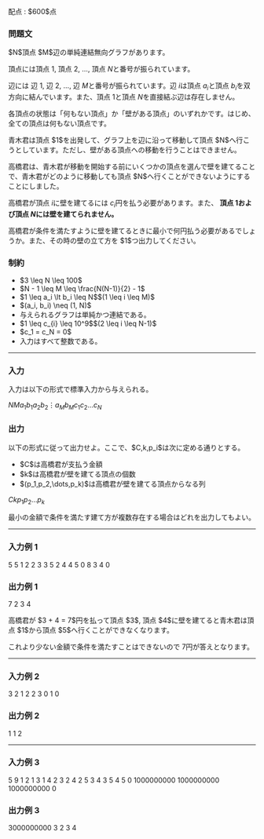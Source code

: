 
<div>

<span>

<span>

<p>
配点 : $600$点
</p>

<div>

<section>

### **問題文**

<p>
$N$頂点 $M$辺の単純連結無向グラフがあります。

頂点には頂点 $1$, 頂点 $2$, $\dots$, 頂点 $N$と番号が振られています。

辺には 辺 $1$, 辺 $2$, $\dots$, 辺 $M$と番号が振られています。辺 $i$は頂点 $a_i$と頂点 $b_i$を双方向に結んでいます。また、頂点 $1$と頂点 $N$を直接結ぶ辺は存在しません。

各頂点の状態は「何もない頂点」か「壁がある頂点」のいずれかです。はじめ、全ての頂点は何もない頂点です。
</p>

<p>
青木君は頂点 $1$を出発して、グラフ上を辺に沿って移動して頂点 $N$へ行こうとしています。ただし、壁がある頂点への移動を行うことはできません。
</p>

<p>
高橋君は、青木君が移動を開始する前にいくつかの頂点を選んで壁を建てることで、青木君がどのように移動しても頂点 $N$へ行くことができないようにすることにしました。

高橋君が頂点 $i$に壁を建てるには $c_i$円を払う必要があります。また、
<strong>
頂点 $1$および頂点 $N$には壁を建てられません。
</strong>

</p>

<p>
高橋君が条件を満たすように壁を建てるときに最小で何円払う必要があるでしょうか。また、その時の壁の立て方を $1$つ出力してください。
</p>

</section>

</div>

<div>

<section>

### **制約**

<ul>

<li>
$3 \leq N \leq 100$
</li>

<li>
$N - 1 \leq M \leq \frac{N(N-1)}{2} - 1$
</li>

<li>
$1 \leq a_i \lt b_i \leq N$$(1 \leq i \leq M)$
</li>

<li>
$(a_i, b_i) \neq (1, N)$
</li>

<li>
与えられるグラフは単純かつ連結である。
</li>

<li>
$1 \leq c_{i} \leq 10^9$$(2 \leq i \leq N-1)$
</li>

<li>
$c_1 = c_N = 0$
</li>

<li>
入力はすべて整数である。
</li>

</ul>

</section>

</div>

---

<div>

<div>

<section>

### **入力**

<p>
入力は以下の形式で標準入力から与えられる。
</p>

<div>

$N$$M$$a_1$$b_1$$a_2$$b_2$$\vdots$$a_M$$b_M$$c_1$$c_2$$\dots$$c_N$
</div>

</section>

</div>

<div>

<section>

### **出力**

<p>
以下の形式に従って出力せよ。ここで、$C,k,p_i$は次に定める通りとする。
</p>

<ul>

<li>
$C$は高橋君が支払う金額
</li>

<li>
$k$は高橋君が壁を建てる頂点の個数
</li>

<li>
$(p_1,p_2,\dots,p_k)$は高橋君が壁を建てる頂点からなる列
</li>

</ul>

<div>

$C$$k$$p_1$$p_2$$\dots$$p_k$
</div>

<p>
最小の金額で条件を満たす建て方が複数存在する場合はどれを出力してもよい。
</p>

</section>

</div>

</div>

---

<div>

<section>

### **入力例 1**

<div>

5 5
1 2
2 3
3 5
2 4
4 5
0 8 3 4 0

</div>

</section>

</div>

<div>

<section>

### **出力例 1**

<div>

7
2
3 4

</div>

<p>
高橋君が $3 + 4 = 7$円を払って頂点 $3$, 頂点 $4$に壁を建てると青木君は頂点 $1$から頂点 $5$へ行くことができなくなります。

これより少ない金額で条件を満たすことはできないので $7$円が答えとなります。
</p>

</section>

</div>

---

<div>

<section>

### **入力例 2**

<div>

3 2
1 2
2 3
0 1 0

</div>

</section>

</div>

<div>

<section>

### **出力例 2**

<div>

1
1
2

</div>

</section>

</div>

---

<div>

<section>

### **入力例 3**

<div>

5 9
1 2
1 3
1 4
2 3
2 4
2 5
3 4
3 5
4 5
0 1000000000 1000000000 1000000000 0

</div>

</section>

</div>

<div>

<section>

### **出力例 3**

<div>

3000000000
3
2 3 4

</div>

</section>

</div>

</span>

</span>

</div>
